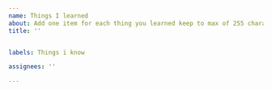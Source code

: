 ```yaml
---
name: Things I learned
about: Add one item for each thing you learned keep to max of 255 characters
title: ''


labels: Things i know

assignees: ''

---
```



